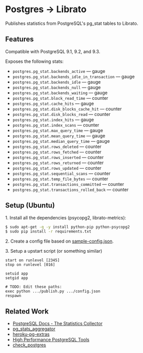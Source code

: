 

# Postgres &rarr; Librato

Publishes statistics from PostgreSQL's pg_stat tables to Librato.


## Features

Compatible with PostgreSQL 9.1, 9.2, and 9.3.

Exposes the following stats:

 - `postgres.pg_stat.backends_active` — gauge
 - `postgres.pg_stat.backends_idle_in_transaction` — gauge
 - `postgres.pg_stat.backends_idle` — gauge
 - `postgres.pg_stat.backends_null` — gauge
 - `postgres.pg_stat.backends_waiting` — gauge
 - `postgres.pg_stat.block_read_time` — counter
 - `postgres.pg_stat.cache_hits` — gauge
 - `postgres.pg_stat.disk_blocks_cache_hit` — counter
 - `postgres.pg_stat.disk_blocks_read` — counter
 - `postgres.pg_stat.index_hits` — gauge
 - `postgres.pg_stat.index_scans` — counter
 - `postgres.pg_stat.max_query_time` — gauge
 - `postgres.pg_stat.mean_query_time` — gauge
 - `postgres.pg_stat.median_query_time` — gauge
 - `postgres.pg_stat.rows_deleted` — counter
 - `postgres.pg_stat.rows_fetched` — counter
 - `postgres.pg_stat.rows_inserted` — counter
 - `postgres.pg_stat.rows_returned` — counter
 - `postgres.pg_stat.rows_updated` — counter
 - `postgres.pg_stat.sequential_scans` — counter
 - `postgres.pg_stat.temp_file_bytes` — counter
 - `postgres.pg_stat.transactions_committed` — counter
 - `postgres.pg_stat.transactions_rolled_back` — counter


## Setup (Ubuntu)

1&#x2e; Install all the dependencies (psycopg2, librato-metrics):

```bash
$ sudo apt-get -q -y install python-pip python-psycopg2
$ sudo pip install -r requirements.txt
```

2&#x2e; Create a config file based on [sample-config.json](sample-config.json).

3&#x2e; Setup a upstart script (or something similar)

```
start on runlevel [2345]
stop on runlevel [016]

setuid app
setgid app

# TODO: Edit these paths:
exec python .../publish.py .../config.json
respawn
```


## Related Work

 - [PostgreSQL Docs - The Statistics Collector](http://www.postgresql.org/docs/9.3/static/monitoring-stats.html)
 - [pg_stats_aggregator](https://github.com/lmarburger/pg_stats_aggregator/blob/master/pgstats.rb)
 - [heroku-pg-extras](https://github.com/heroku/heroku-pg-extras/blob/master/lib/heroku/command/pg.rb)
 - [High Performance PostgreSQL Tools](https://github.com/gregs1104/hppt/tree/master/perf)
 - [check_postgres](http://bucardo.org/wiki/Check_postgres)
